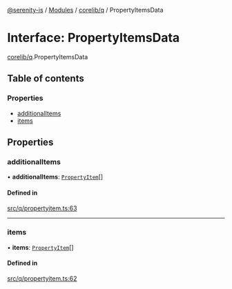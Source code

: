 [@serenity-is](../README.md) / [Modules](../modules.md) / [corelib/q](../modules/corelib_q.md) / PropertyItemsData

# Interface: PropertyItemsData

[corelib/q](../modules/corelib_q.md).PropertyItemsData

## Table of contents

### Properties

- [additionalItems](corelib_q.PropertyItemsData.md#additionalitems)
- [items](corelib_q.PropertyItemsData.md#items)

## Properties

### additionalItems

• **additionalItems**: [`PropertyItem`](corelib_q.PropertyItem.md)[]

#### Defined in

[src/q/propertyitem.ts:63](https://github.com/serenity-is/serenity/blob/master/packages/corelib/src/q/propertyitem.ts#line&#x3D;63)

___

### items

• **items**: [`PropertyItem`](corelib_q.PropertyItem.md)[]

#### Defined in

[src/q/propertyitem.ts:62](https://github.com/serenity-is/serenity/blob/master/packages/corelib/src/q/propertyitem.ts#line&#x3D;62)
